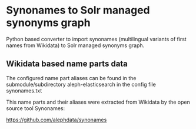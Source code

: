 # Synonames to Solr managed synonyms graph

Python based converter to import synonames (multilingual variants of first names from Wikidata) to Solr managed synonyms graph.


## Wikidata based name parts data

The configured name part aliases can be found in the submodule/subdirectory aleph-elasticsearch in the config file synonames.txt

This name parts and their aliases were extracted from Wikidata by the open source tool Synonames:

https://github.com/alephdata/synonames
